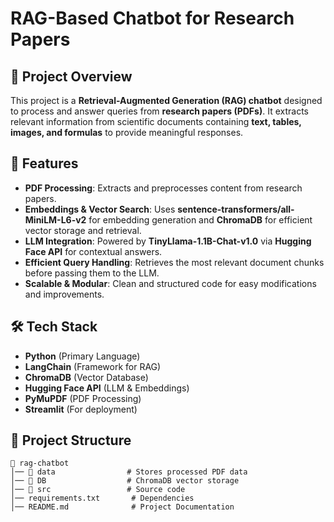 # RAG-Based Chatbot for Research Papers

## 📌 Project Overview
This project is a **Retrieval-Augmented Generation (RAG) chatbot** designed to process and answer queries from **research papers (PDFs)**. It extracts relevant information from scientific documents containing **text, tables, images, and formulas** to provide meaningful responses.

## 🚀 Features
- **PDF Processing**: Extracts and preprocesses content from research papers.
- **Embeddings & Vector Search**: Uses **sentence-transformers/all-MiniLM-L6-v2** for embedding generation and **ChromaDB** for efficient vector storage and retrieval.
- **LLM Integration**: Powered by **TinyLlama-1.1B-Chat-v1.0** via **Hugging Face API** for contextual answers.
- **Efficient Query Handling**: Retrieves the most relevant document chunks before passing them to the LLM.
- **Scalable & Modular**: Clean and structured code for easy modifications and improvements.

## 🛠️ Tech Stack
- **Python** (Primary Language)
- **LangChain** (Framework for RAG)
- **ChromaDB** (Vector Database)
- **Hugging Face API** (LLM & Embeddings)
- **PyMuPDF** (PDF Processing)
- **Streamlit** (For deployment)

## 📂 Project Structure
```
📁 rag-chatbot
│── 📂 data                # Stores processed PDF data
│── 📂 DB                  # ChromaDB vector storage
│── 📂 src                 # Source code
│── requirements.txt       # Dependencies
│── README.md              # Project Documentation
```

